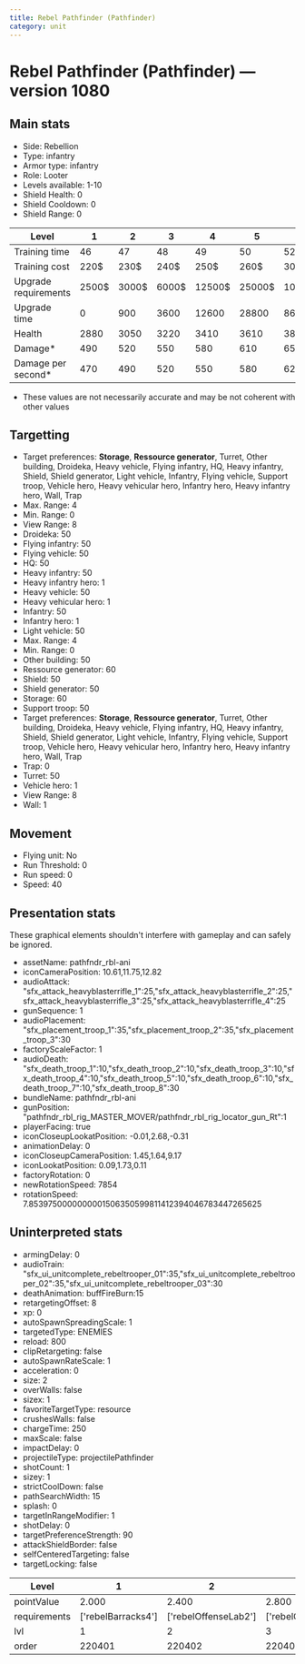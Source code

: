 ```yaml
---
title: Rebel Pathfinder (Pathfinder)
category: unit
---
```


# Rebel Pathfinder (Pathfinder) — version 1080

## Main stats

  * Side: Rebellion
  * Type: infantry
  * Armor type: infantry
  * Role: Looter
  * Levels available: 1-10
  * Shield Health: 0
  * Shield Cooldown: 0
  * Shield Range: 0

|Level               |1    |2    |3    |4     |5     |6      |7      |8      |9       |10      |
|--------------------|-----|-----|-----|------|------|-------|-------|-------|--------|--------|
|Training time       |46   |47   |48   |49    |50    |52     |54     |56     |58      |60      |
|Training cost       |220$ |230$ |240$ |250$  |260$  |300$   |340$   |400$   |420$    |460$    |
|Upgrade requirements|2500$|3000$|6000$|12500$|25000$|100000$|160000$|320000$|1000000$|1750000$|
|Upgrade time        |0    |900  |3600 |12600 |28800 |86400  |172800 |302400 |432000  |691200  |
|Health              |2880 |3050 |3220 |3410  |3610  |3820   |4050   |4290   |4550    |4830    |
|Damage*             |490  |520  |550  |580   |610   |650    |690    |730    |770     |820     |
|Damage per second*  |470  |490  |520  |550   |580   |620    |660    |690    |730     |780     |

* These values are not necessarily accurate and may be not coherent with other values

## Targetting

  * Target preferences: **Storage**, **Ressource generator**, Turret, Other building, Droideka, Heavy vehicle, Flying infantry, HQ, Heavy infantry, Shield, Shield generator, Light vehicle, Infantry, Flying vehicle, Support troop, Vehicle hero, Heavy vehicular hero, Infantry hero, Heavy infantry hero, Wall, Trap
  * Max. Range: 4
  * Min. Range: 0
  * View Range: 8
  * Droideka: 50
  * Flying infantry: 50
  * Flying vehicle: 50
  * HQ: 50
  * Heavy infantry: 50
  * Heavy infantry hero: 1
  * Heavy vehicle: 50
  * Heavy vehicular hero: 1
  * Infantry: 50
  * Infantry hero: 1
  * Light vehicle: 50
  * Max. Range: 4
  * Min. Range: 0
  * Other building: 50
  * Ressource generator: 60
  * Shield: 50
  * Shield generator: 50
  * Storage: 60
  * Support troop: 50
  * Target preferences: **Storage**, **Ressource generator**, Turret, Other building, Droideka, Heavy vehicle, Flying infantry, HQ, Heavy infantry, Shield, Shield generator, Light vehicle, Infantry, Flying vehicle, Support troop, Vehicle hero, Heavy vehicular hero, Infantry hero, Heavy infantry hero, Wall, Trap
  * Trap: 0
  * Turret: 50
  * Vehicle hero: 1
  * View Range: 8
  * Wall: 1

## Movement

  * Flying unit: No
  * Run Threshold: 0
  * Run speed: 0
  * Speed: 40

## Presentation stats

These graphical elements shouldn't interfere with gameplay and can safely be ignored.

  * assetName: pathfndr_rbl-ani
  * iconCameraPosition: 10.61,11.75,12.82
  * audioAttack: "sfx_attack_heavyblasterrifle_1":25,"sfx_attack_heavyblasterrifle_2":25,"sfx_attack_heavyblasterrifle_3":25,"sfx_attack_heavyblasterrifle_4":25
  * gunSequence: 1
  * audioPlacement: "sfx_placement_troop_1":35,"sfx_placement_troop_2":35,"sfx_placement_troop_3":30
  * factoryScaleFactor: 1
  * audioDeath: "sfx_death_troop_1":10,"sfx_death_troop_2":10,"sfx_death_troop_3":10,"sfx_death_troop_4":10,"sfx_death_troop_5":10,"sfx_death_troop_6":10,"sfx_death_troop_7":10,"sfx_death_troop_8":30
  * bundleName: pathfndr_rbl-ani
  * gunPosition: "pathfndr_rbl_rig_MASTER_MOVER/pathfndr_rbl_rig_locator_gun_Rt":1
  * playerFacing: true
  * iconCloseupLookatPosition: -0.01,2.68,-0.31
  * animationDelay: 0
  * iconCloseupCameraPosition: 1.45,1.64,9.17
  * iconLookatPosition: 0.09,1.73,0.11
  * factoryRotation: 0
  * newRotationSpeed: 7854
  * rotationSpeed: 7.8539750000000001506350599811412394046783447265625

## Uninterpreted stats

  * armingDelay: 0
  * audioTrain: "sfx_ui_unitcomplete_rebeltrooper_01":35,"sfx_ui_unitcomplete_rebeltrooper_02":35,"sfx_ui_unitcomplete_rebeltrooper_03":30
  * deathAnimation: buffFireBurn:15
  * retargetingOffset: 8
  * xp: 0
  * autoSpawnSpreadingScale: 1
  * targetedType: ENEMIES
  * reload: 800
  * clipRetargeting: false
  * autoSpawnRateScale: 1
  * acceleration: 0
  * size: 2
  * overWalls: false
  * sizex: 1
  * favoriteTargetType: resource
  * crushesWalls: false
  * chargeTime: 250
  * maxScale: false
  * impactDelay: 0
  * projectileType: projectilePathfinder
  * shotCount: 1
  * sizey: 1
  * strictCoolDown: false
  * pathSearchWidth: 15
  * splash: 0
  * targetInRangeModifier: 1
  * shotDelay: 0
  * targetPreferenceStrength: 90
  * attackShieldBorder: false
  * selfCenteredTargeting: false
  * targetLocking: false

|Level       |1                 |2                   |3                   |4                   |5                   |6                   |7                   |8                   |9                   |10                   |
|------------|------------------|--------------------|--------------------|--------------------|--------------------|--------------------|--------------------|--------------------|--------------------|---------------------|
|pointValue  |2.000             |2.400               |2.800               |3.200               |3.600               |4.000               |4.400               |4.800               |5.200               |6.000                |
|requirements|['rebelBarracks4']|['rebelOffenseLab2']|['rebelOffenseLab3']|['rebelOffenseLab4']|['rebelOffenseLab5']|['rebelOffenseLab6']|['rebelOffenseLab7']|['rebelOffenseLab8']|['rebelOffenseLab9']|['rebelOffenseLab10']|
|lvl         |1                 |2                   |3                   |4                   |5                   |6                   |7                   |8                   |9                   |10                   |
|order       |220401            |220402              |220403              |220404              |220405              |220406              |220407              |220408              |220409              |220410               |

